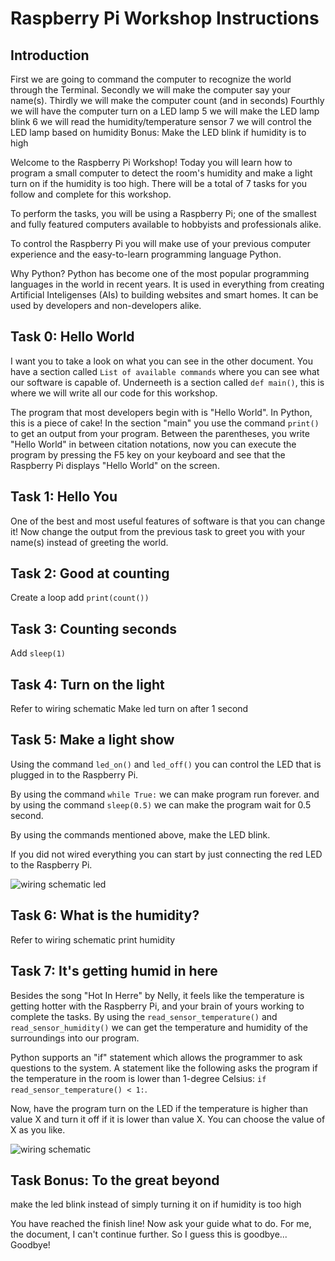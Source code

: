 # Raspberry Pi Workshop Instructions

## Introduction

First we are going to command the computer to recognize the world through the Terminal.
Secondly we will make the computer say your name(s).
Thirdly we will make the computer count (and in seconds)
Fourthly we will have the computer turn on a LED lamp
5 we will make the LED lamp blink
6 we will read the humidity/temperature sensor
7 we will control the LED lamp based on humidity
Bonus: Make the LED blink if humidity is to high

Welcome to the Raspberry Pi Workshop!
Today you will learn how to program a small computer to detect the room's humidity and make a light turn on if the humidity is too high.
There will be a total of 7 tasks for you follow and complete for this workshop.

To perform the tasks, you will be using a Raspberry Pi; one of the smallest and fully featured computers available to hobbyists and professionals alike.

To control the Raspberry Pi you will make use of your previous computer experience and the easy-to-learn programming language Python.

Why Python? Python has become one of the most popular programming languages in the world in recent years. It is used in everything from creating Artificial Inteligenses (AIs) to building websites and smart homes. It can be used by developers and non-developers alike.

## Task 0: Hello World

I want you to take a look on what you can see in the other document. 
You have a section called `List of available commands` where you can see what our software is capable of.
Underneeth is a section called `def main()`, this is where we will write all our code for this workshop.

The program that most developers begin with is "Hello World". In Python, this is a piece of cake! In the section "main" you use the command `print()` to get an output from your program. Between the parentheses, you write "Hello World" in between citation notations, now you can execute the program by pressing the F5 key on your keyboard and see that the Raspberry Pi displays "Hello World" on the screen.

## Task 1: Hello You

One of the best and most useful features of software is that you can change it! Now change the output from the previous task to greet you with your name(s) instead of greeting the world.

## Task 2: Good at counting

Create a loop
add `print(count())`

## Task 3: Counting seconds

Add `sleep(1)`

## Task 4: Turn on the light

Refer to wiring schematic
Make led turn on after 1 second

## Task 5: Make a light show

Using the command `led_on()` and `led_off()` you can control the LED that is plugged in to the Raspberry Pi.

By using the command `while True:` we can make program run forever. and by using the command `sleep(0.5)` we can make the program wait for 0.5 second.

By using the commands mentioned above, make the LED blink.

If you did not wired everything you can start by just connecting the red LED to the Raspberry Pi.

![wiring schematic led](../images/wiring_schematic_only_led.png)

## Task 6: What is the humidity?

Refer to wiring schematic
print humidity

## Task 7: It's getting humid in here

Besides the song "Hot In Herre" by Nelly, it feels like the temperature is getting hotter with the Raspberry Pi, and your brain of yours working to complete the tasks. By using the `read_sensor_temperature()` and `read_sensor_humidity()` we can get the temperature and humidity of the surroundings into our program.

Python supports an "if" statement which allows the programmer to ask questions to the system. A statement like the following asks the program if the temperature in the room is lower than 1-degree Celsius: `if read_sensor_temperature() < 1:`.

Now, have the program turn on the LED if the temperature is higher than value X and turn it off if it is lower than value X. You can choose the value of X as you like.

![wiring schematic](../images/wiring_schematic.png)

## Task Bonus: To the great beyond

make the led blink instead of simply turning it on if humidity is too high

You have reached the finish line! Now ask your guide what to do. For me, the document, I can't continue further. So I guess this is goodbye... Goodbye!
